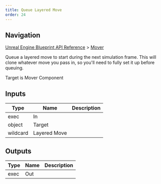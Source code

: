 ```yaml
---
title: Queue Layered Move
order: 24
---
```

## Navigation

[Unreal Engine Blueprint API Reference](https://dev.epicgames.com/documentation/en-us/unreal-engine/BlueprintAPI) > [Mover](https://dev.epicgames.com/documentation/en-us/unreal-engine/BlueprintAPI/Mover)

Queue a layered move to start during the next simulation frame. This will clone whatever move you pass in, so you'll need to fully set it up before queuing.

Target is Mover Component

## Inputs

| Type | Name | Description |
| --- | --- | --- |
| exec | In |  |
| object | Target |  |
| wildcard | Layered Move |  |

## Outputs

| Type | Name | Description |
| --- | --- | --- |
| exec | Out |  |
